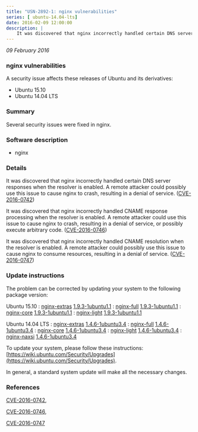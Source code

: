 ```yaml
---
title: "USN-2892-1: nginx vulnerabilities"
series: [ ubuntu-14.04-lts]
date: 2016-02-09 12:00:00
description: |
    It was discovered that nginx incorrectly handled certain DNS server responses when the resolver is enabled. A remote attacker could possibly use this issue to cause nginx to crash, resulting in a denial of service. ([CVE-2016-0742](http://people.ubuntu.com/~ubuntu-security/cve/CVE-2016-0742))
--- 
```

 
 

*09 February 2016*

### nginx vulnerabilities

A security issue affects these releases of Ubuntu and its derivatives:

* Ubuntu 15.10
* Ubuntu 14.04 LTS

### Summary

Several security issues were fixed in nginx. 

### Software description

* nginx 

### Details

It was discovered that nginx incorrectly handled certain DNS server responses when the resolver is enabled. A remote attacker could possibly use this issue to cause nginx to crash, resulting in a denial of service. ([CVE-2016-0742](http://people.ubuntu.com/~ubuntu-security/cve/CVE-2016-0742))

It was discovered that nginx incorrectly handled CNAME response processing when the resolver is enabled. A remote attacker could use this issue to cause nginx to crash, resulting in a denial of service, or possibly execute arbitrary code. ([CVE-2016-0746](http://people.ubuntu.com/~ubuntu-security/cve/CVE-2016-0746))

It was discovered that nginx incorrectly handled CNAME resolution when the resolver is enabled. A remote attacker could possibly use this issue to cause nginx to consume resources, resulting in a denial of service. ([CVE-2016-0747](http://people.ubuntu.com/~ubuntu-security/cve/CVE-2016-0747)) 

### Update instructions

The problem can be corrected by updating your system to the following package version:

Ubuntu 15.10
 : [nginx-extras](https://launchpad.net/ubuntu/+source/nginx) <span> [1.9.3-1ubuntu1.1](https://launchpad.net/ubuntu/+source/nginx/1.9.3-1ubuntu1.1) </span> 
 : [nginx-full](https://launchpad.net/ubuntu/+source/nginx) <span> [1.9.3-1ubuntu1.1](https://launchpad.net/ubuntu/+source/nginx/1.9.3-1ubuntu1.1) </span> 
 : [nginx-core](https://launchpad.net/ubuntu/+source/nginx) <span> [1.9.3-1ubuntu1.1](https://launchpad.net/ubuntu/+source/nginx/1.9.3-1ubuntu1.1) </span> 
 : [nginx-light](https://launchpad.net/ubuntu/+source/nginx) <span> [1.9.3-1ubuntu1.1](https://launchpad.net/ubuntu/+source/nginx/1.9.3-1ubuntu1.1) </span> 

Ubuntu 14.04 LTS
 : [nginx-extras](https://launchpad.net/ubuntu/+source/nginx) <span> [1.4.6-1ubuntu3.4](https://launchpad.net/ubuntu/+source/nginx/1.4.6-1ubuntu3.4) </span> 
 : [nginx-full](https://launchpad.net/ubuntu/+source/nginx) <span> [1.4.6-1ubuntu3.4](https://launchpad.net/ubuntu/+source/nginx/1.4.6-1ubuntu3.4) </span> 
 : [nginx-core](https://launchpad.net/ubuntu/+source/nginx) <span> [1.4.6-1ubuntu3.4](https://launchpad.net/ubuntu/+source/nginx/1.4.6-1ubuntu3.4) </span> 
 : [nginx-light](https://launchpad.net/ubuntu/+source/nginx) <span> [1.4.6-1ubuntu3.4](https://launchpad.net/ubuntu/+source/nginx/1.4.6-1ubuntu3.4) </span> 
 : [nginx-naxsi](https://launchpad.net/ubuntu/+source/nginx) <span> [1.4.6-1ubuntu3.4](https://launchpad.net/ubuntu/+source/nginx/1.4.6-1ubuntu3.4) </span> 

To update your system, please follow these instructions: [https://wiki.ubuntu.com/Security/Upgrades](https://wiki.ubuntu.com/Security/Upgrades).

In general, a standard system update will make all the necessary changes. 

### References

 
 [CVE-2016-0742](http://people.ubuntu.com/~ubuntu-security/cve/CVE-2016-0742), 

 [CVE-2016-0746](http://people.ubuntu.com/~ubuntu-security/cve/CVE-2016-0746), 

 [CVE-2016-0747](http://people.ubuntu.com/~ubuntu-security/cve/CVE-2016-0747)
 

